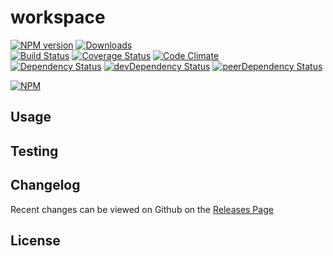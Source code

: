 # workspace 
[![NPM version](https://badge.fury.io/js/workspace.svg)](http://badge.fury.io/js/workspace) [![Downloads](http://img.shields.io/npm/dm/workspace.svg)](http://badge.fury.io/js/workspace)   
[![Build Status](https://travis-ci.org//workspace.svg?branch=master)](https://travis-ci.org//workspace) [![Coverage Status](https://img.shields.io/coveralls//workspace.svg)](https://coveralls.io/r//workspace) [![Code Climate](https://codeclimate.com/github//workspace/badges/gpa.svg)](https://codeclimate.com/github//workspace)   
[![Dependency Status](https://david-dm.org//workspace.svg)](https://david-dm.org//workspace) [![devDependency Status](https://david-dm.org//workspace/dev-status.svg)](https://david-dm.org//workspace#info=devDependencies) [![peerDependency Status](https://david-dm.org//workspace/peer-status.svg)](https://david-dm.org//workspace#info=peerDependencies)    


> 

[![NPM](https://nodei.co/npm/workspace.png?downloads=true&downloadRank=true&stars=true)](https://nodei.co/npm/workspace)

## Usage


## Testing


## Changelog

Recent changes can be viewed on Github on the [Releases Page](https://github.com//workspace/releases)

## License


